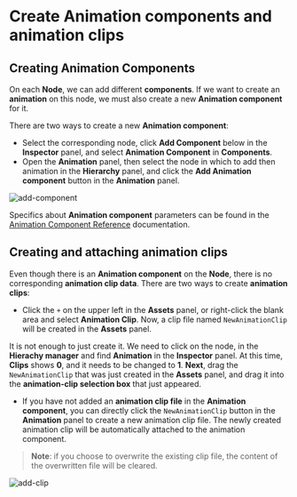 # Create Animation components and animation clips

## Creating Animation Components

On each __Node__, we can add different __components__. If we want to create an __animation__ on this node, we must also create a new __Animation component__ for it.

There are two ways to create a new __Animation component__:

- Select the corresponding node, click __Add Component__ below in the __Inspector__ panel, and select __Animation Component__ in __Components__.
- Open the **Animation** panel, then select the node in which to add then animation in the __Hierarchy__ panel, and click the __Add Animation component__ button in the **Animation** panel.

![add-component](animation-clip/add-component.png)

Specifics about __Animation component__ parameters can be found in the [Animation Component Reference](./../../engine/animation/animation-component.md) documentation.

## Creating and attaching animation clips

Even though there is an __Animation component__ on the __Node__, there is no corresponding __animation clip data__. There are two ways to create __animation clips__:

- Click the `+` on the upper left in the __Assets__ panel, or right-click the blank area and select __Animation Clip__. Now, a clip file named `NewAnimationClip` will be created in the __Assets__ panel.

It is not enough to just create it. We need to click on the node, in the __Hierachy manager__ and find __Animation__ in the __Inspector__ panel. At this time, __Clips__ shows __0__, and it needs to be changed to __1__. __Next__, drag the `NewAnimationClip` that was just created in the __Assets__ panel, and drag it into the __animation-clip selection box__ that just appeared.

- If you have not added an __animation clip file__ in the __Animation component__, you can directly click the `NewAnimationClip` button in the **Animation** panel to create a new animation clip file. The newly created animation clip will be automatically attached to the animation component.

> **Note**: if you choose to overwrite the existing clip file, the content of the overwritten file will be cleared.

![add-clip](animation-clip/add-clip.png)
